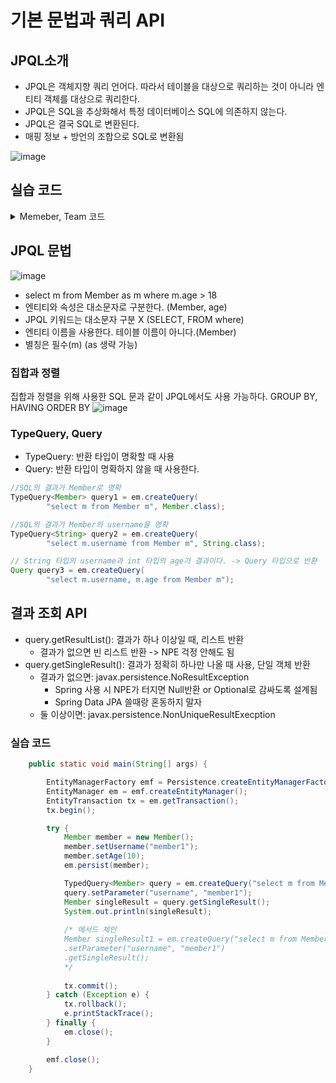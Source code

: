 # 기본 문법과 쿼리 API
## JPQL소개
- JPQL은 객체지향 쿼리 언어다. 따라서 테이블을 대상으로 쿼리하는 것이 아니라 엔티티 객체를 대상으로 쿼리한다.
- JPQL은 SQL을 추상화해서 특정 데이터베이스 SQL에 의존하지 않는다.
- JPQL은 결국 SQL로 변환된다.
- 매핑 정보 + 방언의 조합으로 SQL로 변환됨

![image](https://github.com/user-attachments/assets/0499d85c-2a99-4512-9aa0-02525ad72f46)


## 실습 코드
<details>
<summary>Memeber, Team 코드</summary>

### JpaMain

```java
package hellojpa;

import hellojpa.jpql.Member;
import jakarta.persistence.*;

import java.util.concurrent.ExecutionException;

public class JpaMain {

    public static void main(String[] args) {

        EntityManagerFactory emf = Persistence.createEntityManagerFactory("hello");
        EntityManager em = emf.createEntityManager();
        EntityTransaction tx = em.getTransaction();
        tx.begin();

        try {
            Member member = new Member();
            member.setUsername("member1");
            em.persist(member);

            tx.commit();
        } catch (Exception e) {
            tx.rollback();
            e.printStackTrace();
        } finally {
            em.close();
        }

        emf.close();
    }
}

```

### Member
```java
package hellojpa.jpql;

import jakarta.persistence.*;

@Entity
public class Member {

    @Id
    @GeneratedValue
    private Long id;
    private String username;
    private int age;

    @ManyToOne
    @JoinColumn(name = "TEAM_ID")
    private Team team;

    // Getter, Setter

}
```

### Team
```java
package hellojpa.jpql;

import jakarta.persistence.Entity;
import jakarta.persistence.GeneratedValue;
import jakarta.persistence.Id;
import jakarta.persistence.OneToMany;

import java.util.ArrayList;
import java.util.List;

@Entity
public class Team {
    @Id
    @GeneratedValue
    private Long id;

    private String name;

    @OneToMany(mappedBy = "team")
    private List<Member> members = new ArrayList<>();

    // Getter, Setter

}


```

### Order
```java
package hellojpa.jpql;

import jakarta.persistence.*;

@Entity
@Table(name = "ORDERS")
public class Order {

    @Id
    @GeneratedValue
    private Long id;
    private int orderAmount;

    @Embedded
    private Address address;

    @ManyToOne
    @JoinColumn(name = "PRODUCT_ID")
    private Product product;

    // Getter, Setter
}


```

### Address (값 타입)

```java
package hellojpa.jpql;

import jakarta.persistence.Embeddable;

@Embeddable
public class Address {

    private String city;
    private String street;
    private String zipcode;

    // Getter, Setter
}

```

### Product
```java
package hellojpa.jpql;

import jakarta.persistence.Entity;
import jakarta.persistence.GeneratedValue;
import jakarta.persistence.Id;

@Entity
public class Product {

    @Id
    @GeneratedValue
    private Long id;
    private String name;
    private int price;
    private int stockAmount;

    // Getter, Setter
}


```

</details>

## JPQL 문법

![image](https://github.com/user-attachments/assets/3fef856f-0507-43ed-ac28-b50883a10a8f)

- select m from Member as m where m.age > 18
- 엔티티와 속성은 대소문자로 구분한다. (Member, age)
- JPQL 키워드는 대소문자 구분 X (SELECT, FROM where)
- 엔티티 이름을 사용한다. 테이블 이름이 아니다.(Member)
- 별칭은 필수(m) (as 생략 가능)

### 집합과 정렬
집합과 정렬을 위해 사용한 SQL 문과 같이 JPQL에서도 사용 가능하다.
GROUP BY, HAVING
ORDER BY
![image](https://github.com/user-attachments/assets/c5b37f5e-8662-44e4-bdf2-e943c2bc6686)

### TypeQuery, Query
- TypeQuery: 반환 타입이 명확할 때 사용
- Query: 반환 타입이 명확하지 않을 때 사용한다.

```java
//SQL의 결과가 Member로 명확
TypeQuery<Member> query1 = em.createQuery(
        "select m from Member m", Member.class);

//SQL의 결과가 Member의 username을 명확
TypeQuery<String> query2 = em.createQuery(
        "select m.username from Member m", String.class);

// String 타입의 username과 int 타입의 age가 결과이다. -> Query 타입으로 반환
Query query3 = em.createQuery(
        "select m.username, m.age from Member m");
```


## 결과 조회 API
- query.getResultList(): 결과가 하나 이상일 때, 리스트 반환
  - 결과가 없으면 빈 리스트 반환 -> NPE 걱정 안해도 됨
- query.getSingleResult(): 결과가 정확히 하나만 나올 때 사용, 단일 객체 반환
  - 결과가 없으면: javax.persistence.NoResultException 
    - Spring 사용 시 NPE가 터지면 Null반환 or Optional로 감싸도록 설계됨
    - Spring Data JPA 쓸때랑 혼동하지 말자
  - 둘 이상이면: javax.persistence.NonUniqueResultExecption

### 실습 코드

```java
    public static void main(String[] args) {

        EntityManagerFactory emf = Persistence.createEntityManagerFactory("hello");
        EntityManager em = emf.createEntityManager();
        EntityTransaction tx = em.getTransaction();
        tx.begin();

        try {
            Member member = new Member();
            member.setUsername("member1");
            member.setAge(10);
            em.persist(member);

            TypedQuery<Member> query = em.createQuery("select m from Member m where m.username = :username", Member.class);
            query.setParameter("username", "member1");
            Member singleResult = query.getSingleResult();
            System.out.println(singleResult);
    
            /* 메서드 체인            
            Member singleResult1 = em.createQuery("select m from Member m where m.username = :username", Member.class)
            .setParameter("username", "member1")
            .getSingleResult();
            */
            
            tx.commit();
        } catch (Exception e) {
            tx.rollback();
            e.printStackTrace();
        } finally {
            em.close();
        }

        emf.close();
    }
```

